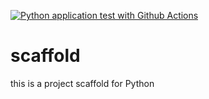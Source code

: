 [![Python application test with Github Actions](https://github.com/wjing0413/scaffold/actions/workflows/main.yml/badge.svg)](https://github.com/wjing0413/scaffold/actions/workflows/main.yml)

# scaffold
this is a project scaffold for Python
